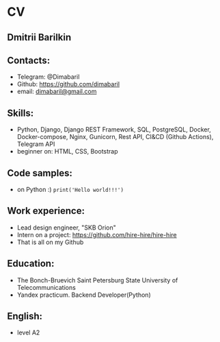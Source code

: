 # CV
## Dmitrii Barilkin
## Contacts:
* Telegram: @Dimabaril
* Github: https://github.com/dimabaril
* email: dimabaril@gmail.com
## Skills:
* Python, Django, Django REST Framework, SQL, PostgreSQL, Docker, Docker-compose, Nginx, Gunicorn, Rest API, CI&CD (Github Actions), Telegram API
* beginner on: HTML, CSS, Bootstrap
## Code samples:
* on Python :)
```print('Hello world!!!')```
## Work experience:
* Lead design engineer, "SKB Orion"
* Intern on a project: https://github.com/hire-hire/hire-hire
* That is all on my Github
## Education:
* The Bonch-Bruevich Saint Petersburg State University of Telecommunications
* Yandex practicum. Backend Developer(Python)
## English:
* level A2
